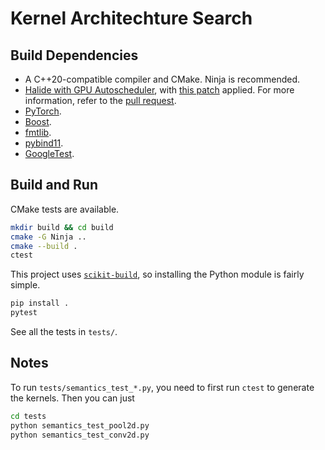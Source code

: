 # Kernel Architechture Search

## Build Dependencies

- A C++20-compatible compiler and CMake. Ninja is recommended.
- [Halide with GPU Autoscheduler](https://github.com/aekul/Halide/tree/gpu-autoscheduler), with [this patch](./bugfix.patch) applied. For more information, refer to the [pull request](https://github.com/halide/Halide/pull/6856).
- [PyTorch](https://github.com/pytorch/pytorch).
- [Boost](https://github.com/boostorg/boost).
- [fmtlib](https://github.com/fmtlib/fmt).
- [pybind11](https://github.com/pybind/pybind11).
- [GoogleTest](https://github.com/google/googletest).

## Build and Run

CMake tests are available.

```bash
mkdir build && cd build
cmake -G Ninja ..
cmake --build .
ctest
```

This project uses [`scikit-build`](https://github.com/scikit-build/scikit-build-core), so installing the Python module is fairly simple.

```bash
pip install .
pytest
```

See all the tests in `tests/`.

## Notes

To run `tests/semantics_test_*.py`, you need to first run `ctest` to generate the kernels. Then you can just

```bash
cd tests
python semantics_test_pool2d.py
python semantics_test_conv2d.py
```
